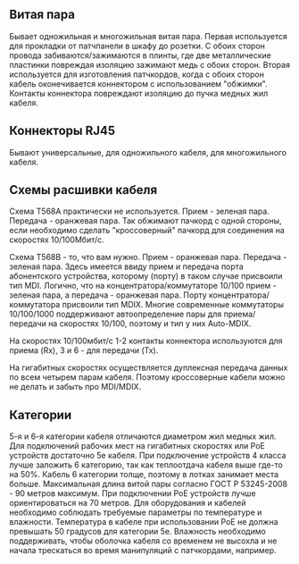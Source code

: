 ## Витая пара

Бывает одножильная и многожильная витая пара. Первая используется для прокладки от патчпанели в шкафу до розетки. С обоих сторон провода забиваются/зажимаются в плинты, где две металлические пластинки повреждая изоляцию зажимают медь с обоих сторон. Вторая используется для изготовления патчкордов, когда с обоих сторон кабель оконечивается коннектором c использованием "обжимки". Контакты коннектора повреждают изоляцию до пучка медных жил кабеля.
## Коннекторы RJ45

Бывают универсальные, для одножильного кабеля, для многожильного кабеля.
## Схемы расшивки кабеля

Схема Т568A практически не используется. Прием - зеленая пара. Передача - оранжевая пара. Так обжимают пачкорд с одной стороны, если необходимо сделать "кроссоверный" пачкорд для соединения на скоростях 10/100Мбит/с.

Схема T568B - то, что вам нужно. Прием - оранжевая пара. Передача - зеленая пара. Здесь имеется ввиду прием и передача порта абонентского устройства, которому (порту) в таком случае присвоили тип MDI. Логично, что на концентратора/коммутаторе 10/100 прием - зеленая пара, а передача - оранжевая пара. Порту концентратора/коммутатора присвоили тип MDIX. Многие современные коммутаторы 10/100/1000 поддерживают автоопределение пары для приема/передачи на скоростях 10/100, поэтому и тип у них Auto-MDIX.

На скоростях 10/100мбит/с 1-2 контакты коннектора используются для приема (Rx), 3 и 6 - для передачи (Tx).

На гигабитных скоростях осуществляется дуплексная передача данных по всем четырем парам кабеля. Поэтому кроссоверные кабели можно не делать и забыть про MDI/MDIX.
## Категории

5-я и 6-я категории кабеля отличаются диаметром жил медных жил. Для подключений рабочих мест на гигабитных скоростях или PoE устройств достаточно 5e кабеля. При подключение устройств 4 класса лучше заложить 6 категорию, так как теплоотдача кабеля выше где-то на 50%. Кабель 6 категории толще, поэтому в лотках занимает места больше. Максимальная длина витой пары согласно ГОСТ Р 53245-2008 - 90 метров максимум. При подключении PoE устройств лучше ориентироваться на 70 метров. Для оборудования и кабелей необходимо соблюдать требуемые параметры по температуре и влажности. Температура в кабеле при использовании PoE не должна превышать 50 градусов для категории 5e. Влажность необходимо поддерживать, чтобы оболочка кабеля со временем не высохла и не начала трескаться во время манипуляций с патчкордами, например.